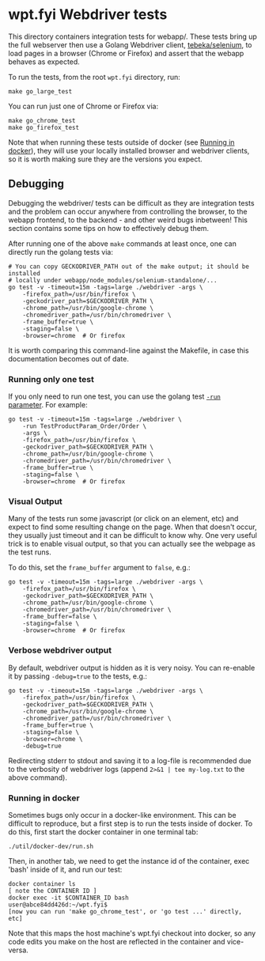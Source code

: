 # wpt.fyi Webdriver tests

This directory containers integration tests for webapp/. These tests bring up
the full webserver then use a Golang Webdriver client,
[tebeka/selenium](https://github.com/tebeka/selenium), to load pages in a
browser (Chrome or Firefox) and assert that the webapp behaves as expected.

To run the tests, from the root `wpt.fyi` directory, run:

    make go_large_test

You can run just one of Chrome or Firefox via:

    make go_chrome_test
    make go_firefox_test

Note that when running these tests outside of docker (see [Running in
docker](#running-in-docker)), they will use your locally installed browser and
webdriver clients, so it is worth making sure they are the versions you expect.

## Debugging

Debugging the webdriver/ tests can be difficult as they are integration tests
and the problem can occur anywhere from controlling the browser, to the webapp
frontend, to the backend - and other weird bugs inbetween! This section
contains some tips on how to effectively debug them.

After running one of the above `make` commands at least once, one can directly
run the golang tests via:

```
# You can copy GECKODRIVER_PATH out of the make output; it should be installed
# locally under webapp/node_modules/selenium-standalone/...
go test -v -timeout=15m -tags=large ./webdriver -args \
    -firefox_path=/usr/bin/firefox \
    -geckodriver_path=$GECKODRIVER_PATH \
    -chrome_path=/usr/bin/google-chrome \
    -chromedriver_path=/usr/bin/chromedriver \
    -frame_buffer=true \
    -staging=false \
    -browser=chrome  # Or firefox
```

It is worth comparing this command-line against the Makefile, in case this
documentation becomes out of date.

### Running only one test

If you only need to run one test, you can use the golang test [`-run`
parameter](https://golang.org/pkg/testing/#hdr-Subtests_and_Sub_benchmarks).
For example:

```
go test -v -timeout=15m -tags=large ./webdriver \
    -run TestProductParam_Order/Order \
    -args \
    -firefox_path=/usr/bin/firefox \
    -geckodriver_path=$GECKODRIVER_PATH \
    -chrome_path=/usr/bin/google-chrome \
    -chromedriver_path=/usr/bin/chromedriver \
    -frame_buffer=true \
    -staging=false \
    -browser=chrome  # Or firefox
```

### Visual Output

Many of the tests run some javascript (or click on an element, etc) and expect
to find some resulting change on the page. When that doesn't occur, they
usually just timeout and it can be difficult to know why. One very useful trick
is to enable visual output, so that you can actually see the webpage as the
test runs.

To do this, set the `frame_buffer` argument to `false`, e.g.:

```
go test -v -timeout=15m -tags=large ./webdriver -args \
    -firefox_path=/usr/bin/firefox \
    -geckodriver_path=$GECKODRIVER_PATH \
    -chrome_path=/usr/bin/google-chrome \
    -chromedriver_path=/usr/bin/chromedriver \
    -frame_buffer=false \
    -staging=false \
    -browser=chrome  # Or firefox
```

### Verbose webdriver output

By default, webdriver output is hidden as it is very noisy. You can re-enable
it by passing `-debug=true` to the tests, e.g.:

```
go test -v -timeout=15m -tags=large ./webdriver -args \
    -firefox_path=/usr/bin/firefox \
    -geckodriver_path=$GECKODRIVER_PATH \
    -chrome_path=/usr/bin/google-chrome \
    -chromedriver_path=/usr/bin/chromedriver \
    -frame_buffer=true \
    -staging=false \
    -browser=chrome \
    -debug=true
```

Redirecting stderr to stdout and saving it to a log-file is recommended due to
the verbosity of webdriver logs (append `2>&1 | tee my-log.txt` to the above
command).

### Running in docker

Sometimes bugs only occur in a docker-like environment. This can be difficult
to reproduce, but a first step is to run the tests inside of docker. To do
this, first start the docker container in one terminal tab:

```
./util/docker-dev/run.sh
```

Then, in another tab, we need to get the instance id of the container, exec
'bash' inside of it, and run our test:

```
docker container ls
[ note the CONTAINER ID ]
docker exec -it $CONTAINER_ID bash
user@abce84dd426d:~/wpt.fyi$
[now you can run 'make go_chrome_test', or 'go test ...' directly, etc]
```

Note that this maps the host machine's wpt.fyi checkout into docker, so any
code edits you make on the host are reflected in the container and vice-versa.
